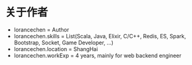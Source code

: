 # 关于作者
- lorancechen = Author
- lorancechen.skills = List(Scala, Java, Elixir, C/C++, Redis, ES, Spark, Bootstrap, Socket, Game Developer, ...)
- lorancechen.location = ShangHai
- lorancechen.workExp = 4 years, mainly for web backend engineer
